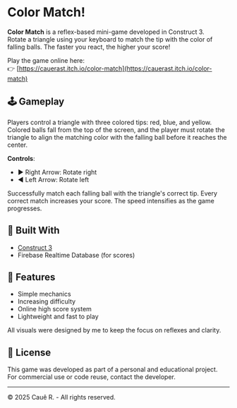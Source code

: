 # Color Match!

**Color Match** is a reflex-based mini-game developed in Construct 3.  
Rotate a triangle using your keyboard to match the tip with the color of falling balls. The faster you react, the higher your score!

Play the game online here:  
👉 [https://cauerast.itch.io/color-match](https://cauerast.itch.io/color-match)

## 🕹️ Gameplay
Players control a triangle with three colored tips: red, blue, and yellow. Colored balls fall from the top of the screen, and the player must rotate the triangle to align the matching color with the falling ball before it reaches the center.

**Controls**:
- ▶️ Right Arrow: Rotate right
- ◀️ Left Arrow: Rotate left

Successfully match each falling ball with the triangle's correct tip. Every correct match increases your score. The speed intensifies as the game progresses.

## 🔧 Built With
- [Construct 3](https://www.construct.net/)
- Firebase Realtime Database (for scores)

## 🚀 Features
- Simple mechanics
- Increasing difficulty
- Online high score system
- Lightweight and fast to play

All visuals were designed by me to keep the focus on reflexes and clarity.

## 📄 License
This game was developed as part of a personal and educational project.  
For commercial use or code reuse, contact the developer.

---

© 2025 Cauê R. - All rights reserved.
